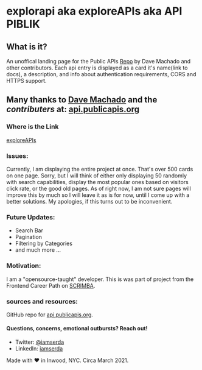 # explorapi aka exploreAPIs aka API PIBLIK

## What is it?
An unoffical landing page for the Public APIs <a href="https://github.com/davemachado/publicapis/">Repo</a> by Dave Machado and other contributors. Each api entry is displayed as a card it's name(link to docs), a description, and info about authentication requirements, CORS and HTTPS support.

## Many thanks to <a href="https://github.com/davemachado" target="_blank">Dave Machado</a> and the ***contributers*** at: <a href="https://api.publicapis.org" target="_blank">api.publicapis.org</a>

### Where is the Link
<a href="https://iamserda.github.io/explorapi/" target="_blank">exploreAPIs</a>

### Issues:
Currently, I am displaying the entire project at once. That's over 500 cards on one page. Sorry, but I will think of either only displaying 50 randomly with search capabilities, display the most popular ones based on visitors click rate, or the good old pages. As of right now, I am not sure pages will improve this by much so I will leave it as is for now, until I come up with a better solutions. My apologies, if this turns out to be inconvenient.

### Future Updates:
- Search Bar
- Pagination
- Filtering by Categories
- and much more ...

### Motivation:
I am a "opensource-taught" developer. This is was part of project from the Frontend Career Path on <a href="https://scrimba.com" target="_blank">SCRIMBA</a>.

### sources and resources:
GitHub repo for <a href="https://github.com/davemachado/public-api">api.publicapis.org</a>.



#### Questions, concerns, emotional outbursts? Reach out!
- Twitter: <a href="https://twitter.com/iamserda" target="_blank">@iamserda</a>
- LinkedIn: <a href="https://linkedin.com/in/iamserda" target="_blank">iamserda</a>

Made with ❤️ in Inwood, NYC. Circa March 2021.

